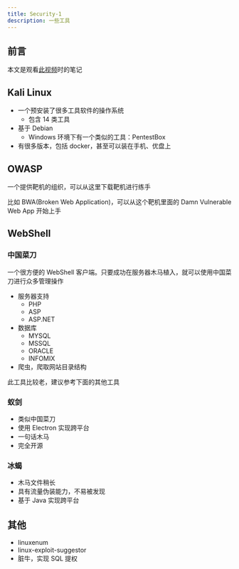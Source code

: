 ```yaml
---
title: Security-1
description: 一些工具
---
```


## 前言

本文是观看[此视频](https://www.bilibili.com/video/BV1g4411Y7Y4/)时的笔记

## Kali Linux

- 一个预安装了很多工具软件的操作系统
  - 包含 14 类工具
- 基于 Debian
  - Windows 环境下有一个类似的工具：PentestBox
- 有很多版本，包括 docker，甚至可以装在手机、优盘上

## OWASP

一个提供靶机的组织，可以从这里下载靶机进行练手

比如 BWA(Broken Web Application)，可以从这个靶机里面的 Damn Vulnerable Web App 开始上手

## WebShell

### 中国菜刀

一个很方便的 WebShell 客户端。只要成功在服务器木马植入，就可以使用中国菜刀进行众多管理操作

- 服务器支持
  - PHP
  - ASP
  - ASP.NET
- 数据库
  - MYSQL
  - MSSQL
  - ORACLE
  - INFOMIX
- 爬虫，爬取网站目录结构

此工具比较老，建议参考下面的其他工具

### 蚁剑

- 类似中国菜刀
- 使用 Electron 实现跨平台
- 一句话木马
- 完全开源

### 冰蝎

- 木马文件稍长
- 具有流量伪装能力，不易被发现
- 基于 Java 实现跨平台

## 其他

- linuxenum
- linux-exploit-suggestor
- 脏牛，实现 SQL 提权
